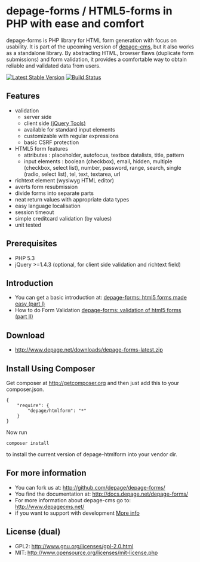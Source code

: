 depage-forms / HTML5-forms in PHP with ease and comfort
=======================================================

depage-forms is PHP library for HTML form generation with focus on usability.
It is part of the upcoming version of [depage-cms](http://www.depagecms.net),
but it also works as a standalone library. By abstracting HTML, browser flaws
(duplicate form submissions) and form validation, it provides a comfortable
way to obtain reliable and validated data from users.

[![Latest Stable Version](https://poser.pugx.org/depage/htmlform/v/stable.png)](https://packagist.org/packages/depage/htmlform)
[![Build Status](https://travis-ci.org/depage/depage-forms.png?branch=master)](https://travis-ci.org/depage/depage-forms)


Features
--------

- validation
    - server side
    - client side [(jQuery Tools)](http://flowplayer.org/tools/ "jQuery Tools")
    - available for standard input elements
    - customizable with regular expressions
    - basic CSRF protection
- HTML5 form features
    - attributes : placeholder, autofocus, textbox datalists, title, pattern
    - input elements : boolean (checkbox), email, hidden, multiple (checkbox, select list), number, password, range, search, single (radio, select list), tel, text, textarea, url
- richtext element (wysiwyg HTML editor)
- averts form resubmission
- divide forms into ѕeparate parts
- neat return values with appropriate data types
- easy language localisation
- session timeout
- simple creditcard validation (by values)
- unit tested

Prerequisites
-------------

- PHP 5.3
- jQuery >=1.4.3 (optional, for client side validation and richtext field)

Introduction
------------

- You can get a basic introduction at:
  [depage-forms: html5 forms made easy (part I)](Documentation/Introduction.md)
- How to do Form Validation
  [depage-forms: validation of html5 forms (part II)](http://www.depage.net/en/blog/2013/10/depage-forms-html5-form-validation-part-2.html)


Download
--------
- <http://www.depage.net/downloads/depage-forms-latest.zip>

Install Using Composer
----------------------
Get composer at <http://getcomposer.org> and then just add this to your composer.json.

    {
        "require": {
            "depage/htmlform": "*"
        }
    }

Now run

    composer install

to install the current version of depage-htmlform into your vendor dir.


For more information
--------------------

- You can fork us at:
  <http://github.com/depage/depage-forms/>
- You find the documentation at:
  <http://docs.depage.net/depage-forms/>
- For more information about depage-cms go to:
  <http://www.depagecms.net/>
- if you want to support with development
  [More info](Documentation/Developer.md)

License (dual)
--------------

- GPL2: <http://www.gnu.org/licenses/gpl-2.0.html>
- MIT: <http://www.opensource.org/licenses/mit-license.php>

